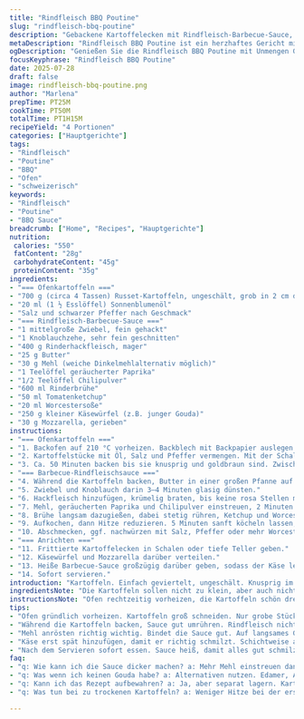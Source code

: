 ```yaml
---
title: "Rindfleisch BBQ Poutine"
slug: "rindfleisch-bbq-poutine"
description: "Gebackene Kartoffelecken mit Rindfleisch-Barbecue-Sauce, gewürzt mit Raucharomen und einer Prise Chili. Statt klassischem Käse in Körnerform kommen geschmolzene Käsewürfel plus Mozzarella für cremige Textur zum Einsatz. Die Sauce dickt etwas länger ein, für mehr Tiefe. Weniger Öl in den Pommes, dafür mehr Würze in der Sauce. Leicht scharfe, rauchige BBQ-Note, Fleisch fein gewürzt. Kartoffeln mit Haut, grob geschnitten. Aufgeteilt in Schritte, mit angepasster Zeit für bessere Konsistenz. Reicht für vier Portionen. Keine Nüsse, kein Ei. Einfach und herzhaft."
metaDescription: "Rindfleisch BBQ Poutine ist ein herzhaftes Gericht mit knusprigen Ofenkartoffeln und rauchiger Sauce. Perfekt für vier hungrige Gäste"
ogDescription: "Genießen Sie die Rindfleisch BBQ Poutine mit Unmengen Geschmack. Knusprige Kartoffeln vereinen sich mit cremigem Käse und herzhafter Sauce"
focusKeyphrase: "Rindfleisch BBQ Poutine"
date: 2025-07-28
draft: false
image: rindfleisch-bbq-poutine.png
author: "Marlena"
prepTime: PT25M
cookTime: PT50M
totalTime: PT1H15M
recipeYield: "4 Portionen"
categories: ["Hauptgerichte"]
tags:
- "Rindfleisch"
- "Poutine"
- "BBQ"
- "Ofen"
- "schweizerisch"
keywords:
- "Rindfleisch"
- "Poutine"
- "BBQ Sauce"
breadcrumb: ["Home", "Recipes", "Hauptgerichte"]
nutrition: 
 calories: "550"
 fatContent: "28g"
 carbohydrateContent: "45g"
 proteinContent: "35g"
ingredients:
- "=== Ofenkartoffeln ==="
- "700 g (circa 4 Tassen) Russet-Kartoffeln, ungeschält, grob in 2 cm dicke Stücke geschnitten"
- "20 ml (1 ½ Esslöffel) Sonnenblumenöl"
- "Salz und schwarzer Pfeffer nach Geschmack"
- "=== Rindfleisch-Barbecue-Sauce ==="
- "1 mittelgroße Zwiebel, fein gehackt"
- "1 Knoblauchzehe, sehr fein geschnitten"
- "400 g Rinderhackfleisch, mager"
- "25 g Butter"
- "30 g Mehl (weiche Dinkelmehlalternativ möglich)"
- "1 Teelöffel geräucherter Paprika"
- "1/2 Teelöffel Chilipulver"
- "600 ml Rinderbrühe"
- "50 ml Tomatenketchup"
- "20 ml Worcestersoße"
- "250 g kleiner Käsewürfel (z.B. junger Gouda)"
- "30 g Mozzarella, gerieben"
instructions:
- "=== Ofenkartoffeln ==="
- "1. Backofen auf 210 °C vorheizen. Backblech mit Backpapier auslegen."
- "2. Kartoffelstücke mit Öl, Salz und Pfeffer vermengen. Mit der Schale nach unten auf das Blech legen."
- "3. Ca. 50 Minuten backen bis sie knusprig und goldbraun sind. Zwischendurch wenden."
- "=== Barbecue-Rindfleischsauce ==="
- "4. Während die Kartoffeln backen, Butter in einer großen Pfanne auf mittlerer Stufe schmelzen."
- "5. Zwiebel und Knoblauch darin 3–4 Minuten glasig dünsten."
- "6. Hackfleisch hinzufügen, krümelig braten, bis keine rosa Stellen mehr sichtbar sind, ca. 12 Minuten. Mit Salz und Pfeffer würzen."
- "7. Mehl, geräucherten Paprika und Chilipulver einstreuen, 2 Minuten unter Rühren anrösten."
- "8. Brühe langsam dazugießen, dabei stetig rühren, Ketchup und Worcestersoße einrühren."
- "9. Aufkochen, dann Hitze reduzieren. 5 Minuten sanft köcheln lassen, bis die Sauce dicker wird."
- "10. Abschmecken, ggf. nachwürzen mit Salz, Pfeffer oder mehr Worcestersoße."
- "=== Anrichten ==="
- "11. Frittierte Kartoffelecken in Schalen oder tiefe Teller geben."
- "12. Käsewürfel und Mozzarella darüber verteilen."
- "13. Heiße Barbecue-Sauce großzügig darüber geben, sodass der Käse leicht schmilzt."
- "14. Sofort servieren."
introduction: "Kartoffeln. Einfach geviertelt, ungeschält. Knusprig im Ofen. Öl sparsam, für besseres Rösten. Raucharoma im Fleisch, klassische Zwiebel, Knoblauch, Butter natürlich. Paprika gibt Tiefe, Chili bringt leichte Schärfe rein. Sauce etwas länger köcheln, dick und geschlossen. Käse nicht als Körner, sondern kleine würzige Würfel plus Mozzarella für cremigen Schmelz. Schichte es. Kartoffeln, Käse, Fleischsoße. Direkt servieren. Mach Geräusche beim Essen. Einfach, doch kräftig. Von Kanada inspiriert, aber mit kleinem Kick. Für vier hungrige Leute, die deftiges Essen wollen. Tradition trift neue Textur. Schnell. Effektiv."
ingredientsNote: "Die Kartoffeln sollen nicht zu klein, aber auch nicht zu groß sein – grobe Stücke, circa 2 cm dick. Unbedingt mit Schale, damit mehr Textur bleibt und Aroma. Wenig Öl reicht, sonst werden die Pommes matschig. Rinderhackfleisch mager wählen, damit die Sauce nicht fettig wird. Butter sorgt für Geschmack, kann durch Pflanzenmargarine ersetzt werden. Das Mehl locker unheimlich wichtig als Bindeglied in der Sauce, am besten Dinkelmehl als gesunde Alternative zu Weizenmehl. Paprika rauchig, ein Hauch Chili rein für Würze. Ketchup mild, Worcestersauce gibt Tiefe. Käse: keine Körner, Käsewürfel und Mozzarella gemischt – so wirds cremig und zugleich würzig. Kein Ei, keine Nüsse. Jeder kann’s nachwürzen wie er will."
instructionsNote: "Ofen rechtzeitig vorheizen, die Kartoffeln schön drehen, damit sie rundum Farbe kriegen. Ungeduld führt zu matschigen Stücken. Fleisch anbraten geduldig, keine rohen Stellen. Mehl vor dem Brühezugaben anrösten, sonst klumpt es. Sauce dickt nach, nicht zu schnell rühren. Temperatur halten, sonst brennt es an. Käse nicht zu früh drauf, so schmilzt er genau richtig. Teller oder Schale bereitstellen, sonst kühlt's zu schnell ab. Sofort essen, wenn Fleischsauce noch heiß ist. Zutaten trennen für einfache Handhabung. Schneller Teller, rustikal. Bon Appetit."
tips:
- "Ofen gründlich vorheizen. Kartoffeln groß schneiden. Nur grobe Stücke, damit sie knusprig werden. Öl wenig, sonst matschig."
- "Während die Kartoffeln backen, Sauce gut umrühren. Rindfleisch nicht zu lange braten. 12 Minuten optimal, damit es zart bleibt. Auf Hitze achten."
- "Mehl anrösten richtig wichtig. Bindet die Sauce gut. Auf langsames Gießen der Brühe achten. Nicht zu viel auf einmal."
- "Käse erst spät hinzufügen, damit er richtig schmilzt. Schichtweise anrichten für besten Genuss. Die Mischung ergibt optimale Textur und Geschmack."
- "Nach dem Servieren sofort essen. Sauce heiß, damit alles gut schmilzt. Schön knusprige Pommes – perfektes Zusammenspiel."
faq:
- "q: Wie kann ich die Sauce dicker machen? a: Mehr Mehl einstreuen dann kräftig rühren. Oder länger köcheln, das funktioniert auch."
- "q: Was wenn ich keinen Gouda habe? a: Alternativen nutzen. Edamer, Appenzeller geht auch. Geschmack passt gut. Wichtig ist Schmelz."
- "q: Kann ich das Rezept aufbewahren? a: Ja, aber separat lagern. Kartoffeln und Sauce nicht mischen. Ca. 2 Tage im Kühlschrank. Aufwärmen?"
- "q: Was tun bei zu trockenen Kartoffeln? a: Weniger Hitze bei der ersten Hälfte. Mehr Öl eventuell. Prüfen nach 30 Minuten. Zu trocken ist nichts gutes."

---
```

